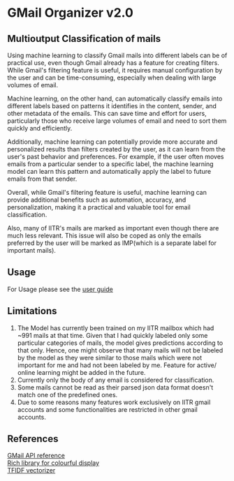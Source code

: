 # GMail Organizer v2.0

## Multioutput Classification of mails

Using machine learning to classify Gmail mails into different labels can be of practical use, even though Gmail already has a feature for creating filters. While Gmail's filtering feature is useful, it requires manual configuration by the user and can be time-consuming, especially when dealing with large volumes of email.

Machine learning, on the other hand, can automatically classify emails into different labels based on patterns it identifies in the content, sender, and other metadata of the emails. This can save time and effort for users, particularly those who receive large volumes of email and need to sort them quickly and efficiently.

Additionally, machine learning can potentially provide more accurate and personalized results than filters created by the user, as it can learn from the user's past behavior and preferences. For example, if the user often moves emails from a particular sender to a specific label, the machine learning model can learn this pattern and automatically apply the label to future emails from that sender.

Overall, while Gmail's filtering feature is useful, machine learning can provide additional benefits such as automation, accuracy, and personalization, making it a practical and valuable tool for email classification.

Also, many of IITR's mails are marked as important even though there are much less relevant. This issue will also be coped as only the emails preferred by the user will be marked as IMP(which is a separate label for important mails).

## Usage

For Usage please see the [user guide](USER_GUIDE.md)

## Limitations

1. The Model has currently been trained on my IITR mailbox which had ~991 mails at that time.
Given that I had quickly labeled only some particular categories of mails, the model gives predictions according to that only.
Hence, one might observe that many mails will not be labeled by the model as they were
similar to those mails which were not important for me and had not been labeled by me.
Feature for active/ online learning might be added in the future.
2. Currently only the body of any email is considered for classification.
3. Some mails cannot be read as their parsed json data format doesn't match
one of the predefined ones.
4. Due to some reasons many features work exclusively on IITR gmail accounts
and some functionalities are restricted in other gmail accounts.

## References
[GMail API reference](https://developers.google.com/gmail/api/reference/rest/v1/users.messages)\
[Rich library for colourful display](https://rich.readthedocs.io/en/stable/console.html)\
[TFIDF vectorizer](https://scikit-learn.org/stable/modules/generated/sklearn.feature_extraction.text.TfidfVectorizer.html)
